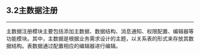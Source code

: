 ## 3.2主数据注册

---

主数据注册模块主要包括添加主数据、数据结构、消息通知、权限配置、编辑器等功能模块。其中，主数据是根据业务需求设计的主题，以关系表的形式来存放其数据结构。表数据通过配置相应的编辑器进行编辑。
